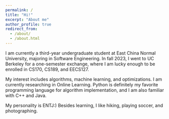 ```yaml
---
permalink: /
title: "Hi!"
excerpt: "About me"
author_profile: true
redirect_from: 
  - /about/
  - /about.html
---
```


I am currently a third-year undergraduate student at East China Normal University, majoring in Software Engineering. In fall 2023, I went to UC Berkeley for a one-semester exchange, where I am lucky enough to be enrolled in CS170, CS189, and EECS127.

My interest includes algorithms, machine learning, and optimizations. I am currently researching in Online Learning. Python is definitely my favorite programming language for algorithm implementation, and I am also familiar with C++ and Java.

My personality is ENTJ:) Besides learning, I like hiking, playing soccer, and photographing.
